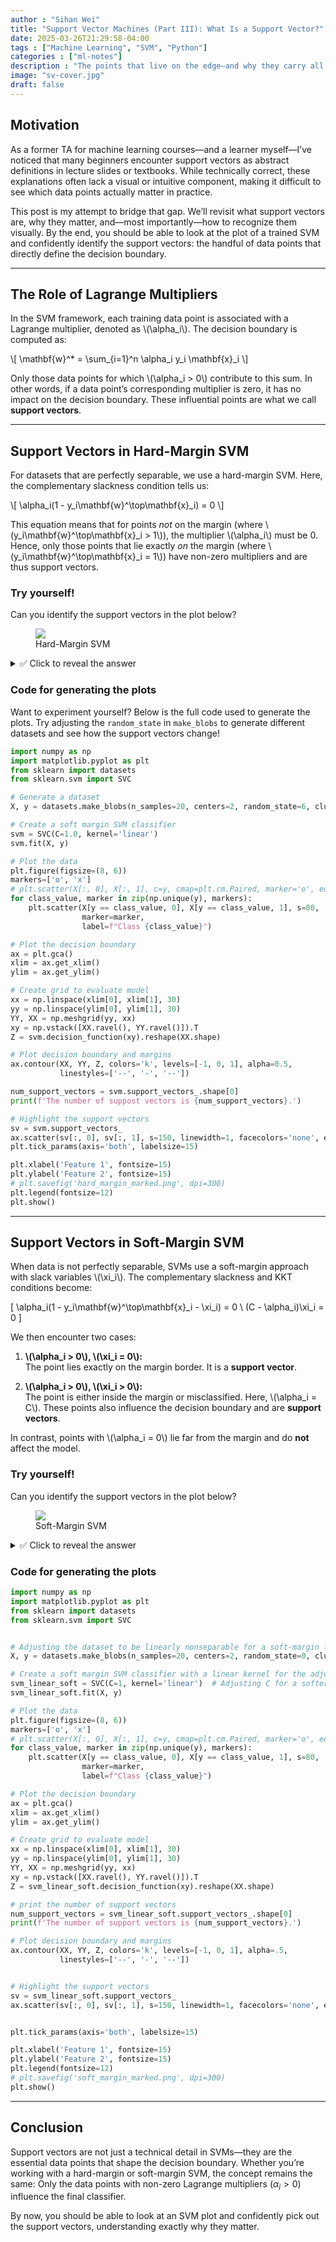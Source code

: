 ```yaml
---
author : "Sihan Wei"
title: "Support Vector Machines (Part III): What Is a Support Vector?"
date: 2025-03-26T21:29:58-04:00
tags : ["Machine Learning", "SVM", "Python"]
categories : ["ml-notes"]
description : "The points that live on the edge—and why they carry all the weight."
image: "sv-cover.jpg"
draft: false
---
```

## Motivation

As a former TA for machine learning courses—and a learner myself—I’ve noticed that many beginners encounter support vectors as abstract definitions in lecture slides or textbooks. While technically correct, these explanations often lack a visual or intuitive component, making it difficult to see which data points actually matter in practice.

This post is my attempt to bridge that gap. We’ll revisit what support vectors are, why they matter, and—most importantly—how to recognize them visually. By the end, you should be able to look at the plot of a trained SVM and confidently identify the support vectors: the handful of data points that directly define the decision boundary.

---

## The Role of Lagrange Multipliers

In the SVM framework, each training data point is associated with a Lagrange multiplier, denoted as \\(\alpha_i\\). The decision boundary is computed as:

\\[
\mathbf{w}^* = \sum_{i=1}^n \alpha_i y_i \mathbf{x}_i
\\]

Only those data points for which \\(\alpha_i > 0\\) contribute to this sum. In other words, if a data point’s corresponding multiplier is zero, it has no impact on the decision boundary. These influential points are what we call **support vectors**.

---

## Support Vectors in Hard-Margin SVM

For datasets that are perfectly separable, we use a hard-margin SVM. Here, the complementary slackness condition tells us:

\\[
\alpha_i(1 - y_i\mathbf{w}^\top\mathbf{x}_i) = 0
\\]

This equation means that for points *not* on the margin (where \\(y_i\mathbf{w}^\top\mathbf{x}_i > 1\\)), the multiplier \\(\alpha_i\\) must be 0. Hence, only those points that lie exactly *on* the margin (where \\(y_i\mathbf{w}^\top\mathbf{x}_i = 1\\)) have non-zero multipliers and are thus support vectors.

### Try yourself!

Can you identify the support vectors in the plot below?

<figure>
<img src="hard_margin.png" class="clickable-image w-60">
<figcaption>Hard-Margin SVM</figcaption>
</figure>

<details>
<summary>✅ Click to reveal the answer</summary>

There are **3** support vectors in the plot above. These are the data points that lie *exactly* on the margin boundaries. They are the only points with non-zero Lagrange multipliers $\alpha_i > 0$ and directly influence the position of the decision boundary.

<figure>
<img src="hard_margin_marked.png" class="clickable-image w-60">
<figcaption>Support Vectors in Hard-Margin SVM</figcaption>
</figure>

</details>

### Code for generating the plots
Want to experiment yourself? Below is the full code used to generate the plots. Try adjusting the `random_state` in `make_blobs` to generate different datasets and see how the support vectors change!

```python
import numpy as np
import matplotlib.pyplot as plt
from sklearn import datasets
from sklearn.svm import SVC

# Generate a dataset
X, y = datasets.make_blobs(n_samples=20, centers=2, random_state=6, cluster_std=1.2)

# Create a soft margin SVM classifier
svm = SVC(C=1.0, kernel='linear')
svm.fit(X, y)

# Plot the data
plt.figure(figsize=(8, 6))
markers=['o', 'x']
# plt.scatter(X[:, 0], X[:, 1], c=y, cmap=plt.cm.Paired, marker='o', edgecolors='k')
for class_value, marker in zip(np.unique(y), markers):
    plt.scatter(X[y == class_value, 0], X[y == class_value, 1], s=80,
                marker=marker, 
                label=f"Class {class_value}")

# Plot the decision boundary
ax = plt.gca()
xlim = ax.get_xlim()
ylim = ax.get_ylim()

# Create grid to evaluate model
xx = np.linspace(xlim[0], xlim[1], 30)
yy = np.linspace(ylim[0], ylim[1], 30)
YY, XX = np.meshgrid(yy, xx)
xy = np.vstack([XX.ravel(), YY.ravel()]).T
Z = svm.decision_function(xy).reshape(XX.shape)

# Plot decision boundary and margins
ax.contour(XX, YY, Z, colors='k', levels=[-1, 0, 1], alpha=0.5,
           linestyles=['--', '-', '--'])

num_support_vectors = svm.support_vectors_.shape[0]
print(f'The number of suppost vectors is {num_support_vectors}.')

# Highlight the support vectors
sv = svm.support_vectors_
ax.scatter(sv[:, 0], sv[:, 1], s=150, linewidth=1, facecolors='none', edgecolors='red')
plt.tick_params(axis='both', labelsize=15)

plt.xlabel('Feature 1', fontsize=15)
plt.ylabel('Feature 2', fontsize=15)
# plt.savefig('hard_margin_marked.png', dpi=300)
plt.legend(fontsize=12)
plt.show()
```


---

## Support Vectors in Soft-Margin SVM

When data is not perfectly separable, SVMs use a soft-margin approach with slack variables \\(\xi_i\\). The complementary slackness and KKT conditions become:

\[
\alpha_i(1 - y_i\mathbf{w}^\top\mathbf{x}_i - \xi_i) = 0 \\
(C - \alpha_i)\xi_i = 0
\]

We then encounter two cases:

1. **\\(\alpha_i > 0\\), \\(\xi_i = 0\\):**  
   The point lies exactly on the margin border. It is a **support vector**.

2. **\\(\alpha_i > 0\\), \\(\xi_i > 0\\):**  
   The point is either inside the margin or misclassified. Here, \\(\alpha_i = C\\). These points also influence the decision boundary and are **support vectors**.

In contrast, points with \\(\alpha_i = 0\\) lie far from the margin and do **not** affect the model.

### Try yourself!

Can you identify the support vectors in the plot below?

<figure>
<img src="soft_margin.png" class="clickable-image w-60">
<figcaption>Soft-Margin SVM</figcaption>
</figure>

<details>
<summary>✅ Click to reveal the answer</summary>

There are **6** support vectors in the plot above. In the soft-margin setting, support vectors are the data points with non-zero Lagrange multipliers $\alpha_i > 0$. These include:
+ Points lying exactly on the margin boundaries
+ Points that are within the margin
+ Points that are misclassified (on the wrong side of the decision boundary)

Only these points influence the position of the decision boundary. Points farther away from the margin have $\alpha_i = 0$ and do not contribute.

<figure>
<img src="soft_margin_marked.png" class="clickable-image w-60">
<figcaption>Support Vectors in Soft-Margin SVM</figcaption>
</figure>

</details>


### Code for generating the plots

```python
import numpy as np
import matplotlib.pyplot as plt
from sklearn import datasets
from sklearn.svm import SVC


# Adjusting the dataset to be linearly nonseparable for a soft-margin linear SVM
X, y = datasets.make_blobs(n_samples=20, centers=2, random_state=0, cluster_std=1.2)

# Create a soft margin SVM classifier with a linear kernel for the adjusted dataset
svm_linear_soft = SVC(C=1, kernel='linear')  # Adjusting C for a softer margin
svm_linear_soft.fit(X, y)

# Plot the data
plt.figure(figsize=(8, 6))
markers=['o', 'x']
# plt.scatter(X[:, 0], X[:, 1], c=y, cmap=plt.cm.Paired, marker='o', edgecolors='k')
for class_value, marker in zip(np.unique(y), markers):
    plt.scatter(X[y == class_value, 0], X[y == class_value, 1], s=80,
                marker=marker, 
                label=f"Class {class_value}")

# Plot the decision boundary
ax = plt.gca()
xlim = ax.get_xlim()
ylim = ax.get_ylim()

# Create grid to evaluate model
xx = np.linspace(xlim[0], xlim[1], 30)
yy = np.linspace(ylim[0], ylim[1], 30)
YY, XX = np.meshgrid(yy, xx)
xy = np.vstack([XX.ravel(), YY.ravel()]).T
Z = svm_linear_soft.decision_function(xy).reshape(XX.shape)

# print the number of support vectors
num_support_vectors = svm_linear_soft.support_vectors_.shape[0]
print(f'The number of support vectors is {num_support_vectors}.')

# Plot decision boundary and margins
ax.contour(XX, YY, Z, colors='k', levels=[-1, 0, 1], alpha=.5,
           linestyles=['--', '-', '--'])


# Highlight the support vectors
sv = svm_linear_soft.support_vectors_
ax.scatter(sv[:, 0], sv[:, 1], s=150, linewidth=1, facecolors='none', edgecolors='red')


plt.tick_params(axis='both', labelsize=15)

plt.xlabel('Feature 1', fontsize=15)
plt.ylabel('Feature 2', fontsize=15)
plt.legend(fontsize=12)
# plt.savefig('soft_margin_marked.png', dpi=300)
plt.show()
```
---
## Conclusion

Support vectors are not just a technical detail in SVMs—they are the essential data points that shape the decision boundary. Whether you’re working with a hard-margin or soft-margin SVM, the concept remains the same:
Only the data points with non-zero Lagrange multipliers ($\alpha_i > 0$) influence the final classifier.


By now, you should be able to look at an SVM plot and confidently pick out the support vectors, understanding exactly why they matter.
